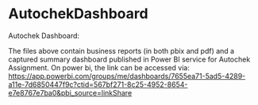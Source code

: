 # AutochekDashboard
Autochek Dashboard:

The files above contain business reports (in both pbix and pdf) and a captured summary dashboard published in Power BI service for Autochek Assignment. 
On power bi, the link can be accessed via: https://app.powerbi.com/groups/me/dashboards/7655ea71-5ad5-4289-a11e-7d6850447f9c?ctid=567bf271-8c25-4952-8654-e7e8767e7ba0&pbi_source=linkShare

